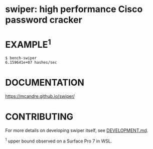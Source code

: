 # swiper: high performance Cisco password cracker

# EXAMPLE<sup>1</sup>

```console
$ bench-swiper
6.159641e+07 hashes/sec
```

# DOCUMENTATION

https://mcandre.github.io/swiper/

# CONTRIBUTING

For more details on developing swiper itself, see [DEVELOPMENT.md](DEVELOPMENT.md).

<sup>1</sup> upper bound observed on a Surface Pro 7 in WSL.
